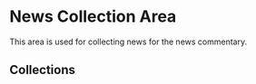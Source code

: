 # News Collection Area
This area is used for collecting news for the news commentary.

## Collections

